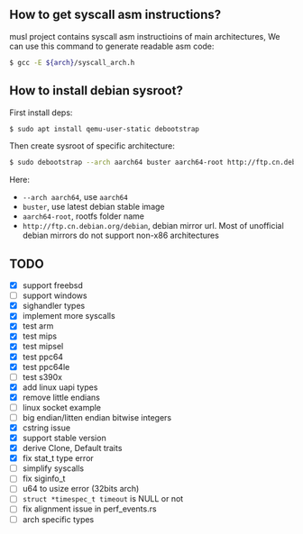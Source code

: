 
## How to get syscall asm instructions?
musl project contains syscall asm instructioins of main architectures,
We can use this command to generate readable asm code:

```bash
$ gcc -E ${arch}/syscall_arch.h
```

## How to install debian sysroot?
First install deps:
```bash
$ sudo apt install qemu-user-static debootstrap
```

Then create sysroot of specific architecture:
```bash
$ sudo debootstrap --arch aarch64 buster aarch64-root http://ftp.cn.debian.org/debian
```
Here:
* `--arch aarch64`, use `aarch64`
* `buster`, use latest debian stable image
* `aarch64-root`, rootfs folder name
* `http://ftp.cn.debian.org/debian`, debian mirror url. Most of unofficial debian
mirrors do not support non-x86 architectures

## TODO
- [x] support freebsd
- [ ] support windows
- [x] sighandler types
- [x] implement more syscalls
- [x] test arm
- [x] test mips
- [x] test mipsel
- [x] test ppc64
- [x] test ppc64le
- [ ] test s390x
- [x] add linux uapi types
- [x] remove little endians
- [ ] linux socket example
- [ ] big endian/litten endian bitwise integers
- [x] cstring issue
- [x] support stable version
- [x] derive Clone, Default traits
- [x] fix stat_t type error
- [ ] simplify syscalls
- [ ] fix siginfo_t
- [ ] u64 to usize error (32bits arch)
- [ ] `struct *timespec_t timeout` is NULL or not
- [ ] fix alignment issue in perf_events.rs
- [ ] arch specific types
